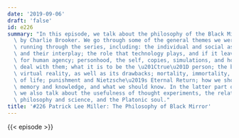 ```yaml
---
date: '2019-09-06'
draft: 'false'
id: e226
summary: "In this episode, we talk about the philosophy of the Black Mirror series,\
  \ by Charlie Brooker. We go through some of the general themes we were able to identify\
  \ running through the series, including: the individual and social aspects of life,\
  \ and their interplay; the role that technology plays, and if it leaves space open\
  \ for human agency; personhood, the self, copies, simulations, and how we should\
  \ deal with them; what it is to be the \u201Ctrue\u201D person; the benefits of\
  \ virtual reality, as well as its drawbacks; mortality, immortality, and the meaning\
  \ of life; punishment and Nietzsche\u2019s Eternal Return; how we should deal with\
  \ memory and knowledge, and what we should know. In the latter part of the discussion,\
  \ we also talk about the usefulness of thought experiments, the relationship between\
  \ philosophy and science, and the Platonic soul."
title: '#226 Patrick Lee Miller: The Philosophy of Black Mirror'
---
```

{{< episode >}}
